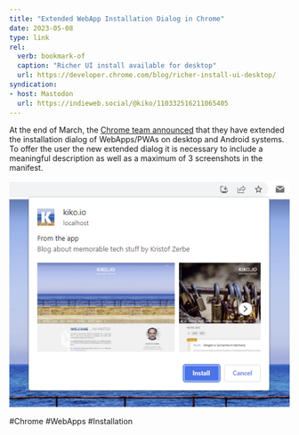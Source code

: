 ```yaml
---
title: "Extended WebApp Installation Dialog in Chrome"
date: 2023-05-08
type: link
rel:
  verb: bookmark-of
  caption: "Richer UI install available for desktop"
  url: https://developer.chrome.com/blog/richer-install-ui-desktop/
syndication: 
- host: Mastodon
  url: https://indieweb.social/@kiko/110332516211065405
---
```


At the end of March, the [Chrome team announced](https://developer.chrome.com/blog/richer-install-ui-desktop/) that they have extended the installation dialog of WebApps/PWAs on desktop and Android systems. To offer the user the new extended dialog it is necessary to include a meaningful description as well as a maximum of 3 screenshots in the manifest.

![Extended WebApp Installation Dialog in Chrome](_attachments/05-08-extended-webapp-installation-dialog-chrome.png)

#Chrome #WebApps #Installation